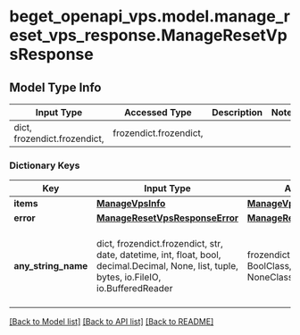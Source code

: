 # beget_openapi_vps.model.manage_reset_vps_response.ManageResetVpsResponse

## Model Type Info
Input Type | Accessed Type | Description | Notes
------------ | ------------- | ------------- | -------------
dict, frozendict.frozendict,  | frozendict.frozendict,  |  | 

### Dictionary Keys
Key | Input Type | Accessed Type | Description | Notes
------------ | ------------- | ------------- | ------------- | -------------
**items** | [**ManageVpsInfo**](ManageVpsInfo.md) | [**ManageVpsInfo**](ManageVpsInfo.md) |  | [optional] 
**error** | [**ManageResetVpsResponseError**](ManageResetVpsResponseError.md) | [**ManageResetVpsResponseError**](ManageResetVpsResponseError.md) |  | [optional] 
**any_string_name** | dict, frozendict.frozendict, str, date, datetime, int, float, bool, decimal.Decimal, None, list, tuple, bytes, io.FileIO, io.BufferedReader | frozendict.frozendict, str, BoolClass, decimal.Decimal, NoneClass, tuple, bytes, FileIO | any string name can be used but the value must be the correct type | [optional]

[[Back to Model list]](../../README.md#documentation-for-models) [[Back to API list]](../../README.md#documentation-for-api-endpoints) [[Back to README]](../../README.md)

